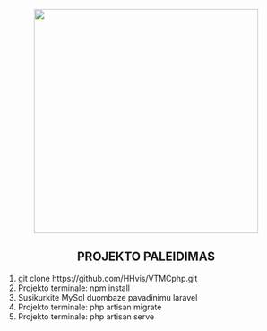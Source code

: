 <p align="center"><a href="https://laravel.com" target="_blank"><img src="https://raw.githubusercontent.com/laravel/art/master/logo-lockup/5%20SVG/2%20CMYK/1%20Full%20Color/laravel-logolockup-cmyk-red.svg" width="400"></a></p>

<h2 align="center">PROJEKTO PALEIDIMAS</h2>

<ol>
  <li>git clone https://github.com/HHvis/VTMCphp.git</li>
  <li>Projekto terminale: npm install</li>
  <li>Susikurkite MySql duombaze pavadinimu laravel</li>
  <li>Projekto terminale: php artisan migrate</li>
  <li>Projekto terminale: php artisan serve</li>
</ol> 
